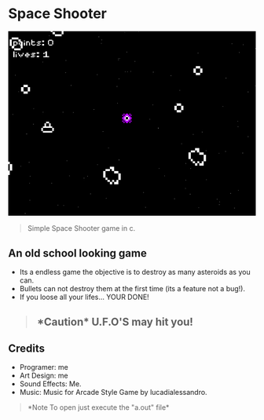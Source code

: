 <h1>Space Shooter</h1>

<img src="/media/game.png">

<blockquote>Simple Space Shooter game in c.</blockquote>

<h2>An old school looking game</h2>
<ul>
  <li>Its a endless game the objective is to destroy as many asteroids as you can.</li>
  <li>Bullets can not destroy them at the first time (its a feature not a bug!).</li>
  <li>If you loose all your lifes... YOUR DONE!</li>
</ul>

<h2><blockquote>*Caution* U.F.O'S may hit you!</blockquote></h2>

<h2>Credits</h2>
<ul>
  <li>Programer: me</li>
  <li>Art Design: me</li>
  <li>Sound Effects: Me.</li>
  <li>Music: Music for Arcade Style Game by lucadialessandro.</li>
</ul>

<blockquote>*Note To open just execute the "a.out" file*</blockquote>
